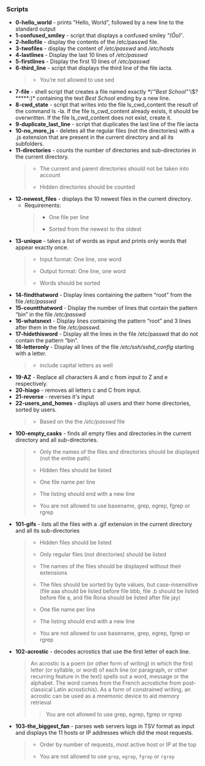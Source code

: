### Scripts
* **0-hello_world** - prints "Hello, World", followed by a new line to the standard output
* **1-confused_smiley** - script that displays a confused smiley *"(Ôo)'*.
* **2-hellofile** - display the contents of the /etc/passwd file.
* **3-twofiles** - display the content of */etc/passwd* and */etc/hosts*
* **4-lastlines** - Display the last 10 lines of */etc/passwd*
* **5-firstlines** - Display the first 10 lines of */etc/passwd*
* **6-third_line** - script that displays the third line of the file iacta.
  > * You’re not allowed to use sed
* **7-file** - shell script that creates a file named exactly *\*\\'"Best School"\'\\*$\?\*\*\*\*\*:)* containing the text *Best School* ending by a new line.
* **8-cwd_state** - script that writes into the file ls_cwd_content the result of the command ls -la. If the file ls_cwd_content already exists, it should be overwritten. If the file ls_cwd_content does not exist, create it.
* **9-duplicate_last_line** - script that duplicates the last line of the file iacta
* **10-no_more_js** - deletes all the regular files (not the directories) with a .js extension that are present in the current directory and all its subfolders.
* **11-directories** -  counts the number of directories and sub-directories in the current directory.
  > * The current and parent directories should not be taken into account
  >
  > - Hidden directories should be counted
* **12-newest_files** - displays the 10 newest files in the current directory.
  - Requirements:
    > - One file per line
    > 
    > * Sorted from the newest to the oldest
* **13-unique** - takes a list of words as input and prints only words that appear exactly once.
  > - Input format: One line, one word
  >
  > * Output format: One line, one word
  >
  > - Words should be sorted
* **14-findthatword** - Display lines containing the pattern “root” from the file _/etc/passwd_
* **15-countthatword** - Display the number of lines that contain the pattern “bin” in the file _/etc/passwd_
* **16-whatsnext** - Display lines containing the pattern “root” and 3 lines after them in the file */etc/passwd*.
* **17-hidethisword**  -  Display all the lines in the file /etc/passwd that do not contain the pattern “bin”.
* **18-letteronly** - Display all lines of the file */etc/ssh/sshd_config* starting with a letter.
  > - include capital letters as well
* **19-AZ** - Replace all characters A and c from input to Z and e respectively.
* **20-hiago** - removes all letters c and C from input.
* **21-reverse** - reverses it's input
* **22-users_and_homes** - displays all users and their home directories, sorted by users.
  > - Based on the the */etc/passwd* file
* **100-empty_casks** - finds all empty files and directories in the current directory and all sub-directories.
    > - Only the names of the files and directories should be displayed (not the entire path)
    >
    > * Hidden files should be listed
    >
    > - One file name per line
    >
    > * The listing should end with a new line
    >
    > - You are not allowed to use basename, grep, egrep, fgrep or rgrep
* **101-gifs** - lists all the files with a .gif extension in the current directory and all its sub-directories
    > - Hidden files should be listed
    >
    > * Only regular files (not directories) should be listed
    >
    > - The names of the files should be displayed without their extensions
    >
    > * The files should be sorted by byte values, but case-insensitive (file aaa should be listed before file bbb, file .b should be listed before file a, and file Rona should be listed after file jay)
    >
    > - One file name per line
    >
    > * The listing should end with a new line
    >
    > - You are not allowed to use basename, grep, egrep, fgrep or rgrep
* **102-acrostic** - decodes acrostics that use the first letter of each line.
    > An acrostic is a poem (or other form of writing) in which the first letter (or syllable, or word) of each line (or paragraph, or other recurring feature in the text) spells out a word, message or the alphabet. The word comes from the French acrostiche from post-classical Latin acrostichis). As a form of constrained writing, an acrostic can be used as a mnemonic device to aid memory retrieval
    >> You are not allowed to use grep, egrep, fgrep or rgrep
* **103-the_biggest_fan** - parses web servers logs in TSV format as input and displays the 11 hosts or IP addresses which did the most requests.
    > - Order by number of requests, most active host or IP at the top
    >
    > * You are not allowed to use `grep`, `egrep`, `fgrep` or `rgrep`